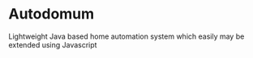 # Autodomum
Lightweight Java based home automation system which easily may be extended using Javascript
